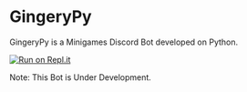 # GingeryPy

GingeryPy is a Minigames Discord Bot developed on Python.

[![Run on Repl.it](https://repl.it/badge/github/ErrorOverLoad/GingeryPy)](https://repl.it/github/ErrorOverLoad/GingeryPy)

Note: This Bot is Under Development.